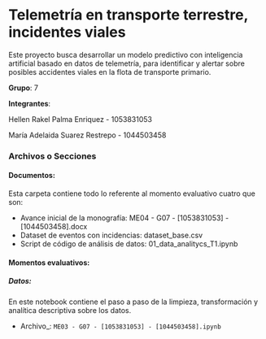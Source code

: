 # Telemetría en transporte terrestre, incidentes viales

Este proyecto busca desarrollar un modelo predictivo con inteligencia artificial basado en datos de telemetría, para identificar y alertar sobre posibles accidentes viales en la flota de transporte primario.

**Grupo**: 7

**Integrantes**:

Hellen Rakel Palma Enriquez - 1053831053

María Adelaida Suarez Restrepo - 1044503458

### Archivos o Secciones

#### Documentos:

Esta carpeta contiene todo lo referente al momento evaluativo cuatro que son:

- Avance inicial de la monografía: ME04 - G07 - [1053831053] - [1044503458].docx
- Dataset de eventos con incidencias: dataset_base.csv
- Script de código de análisis de datos: 01_data_analitycs_T1.ipynb

#### Momentos evaluativos:

##### Datos:

En este notebook contiene el paso a paso de la limpieza, transformación y analítica descriptiva sobre los datos.

- Archivo_: `ME03 - G07 - [1053831053] - [1044503458].ipynb`


